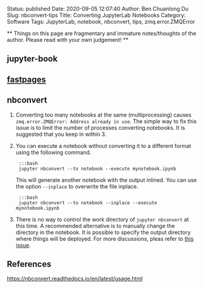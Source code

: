 Status: published
Date: 2020-09-05 12:07:40
Author: Ben Chuanlong Du
Slug: nbconvert-tips
Title: Converting JupyterLab Notebooks
Category: Software
Tags: JupyterLab, notebook, nbconvert, tips, zmq.error.ZMQError

**
Things on this page are
fragmentary and immature notes/thoughts of the author.
Please read with your own judgement!
**

## jupyter-book

## [fastpages](https://github.com/fastai/fastpages)

## nbconvert

1. Converting too many notebooks at the same (multiprocessing) causes `zmq.error.ZMQError: Address already in use`.
    The simple way to fix this issue is to limit the number of processes converting notebooks.
    It is suggested that you keep in within 3.

2. You can execute a notebook without converting it to a different format using the following command.

        :::bash
        jupyter nbconvert --to notebook --execute mynotebook.ipynb

    This will generate another notebook with the output inlined.
    You can use the option `--inplace` to overwrite the file inplace.

        :::bash
        jupyter nbconvert --to notebook --inplace --execute mynotebook.ipynb

3. There is no way to control the work directory of `jupyter nbconvert` at this time.
    A recommended alternative is to manually change the directory in the notebook. 
    It is possible to specify the output directory where things will be deployed.
    For more discussions,
    pleas refer to [this issue](https://github.com/jupyter/nbconvert/issues/1343).

## References

https://nbconvert.readthedocs.io/en/latest/usage.html
